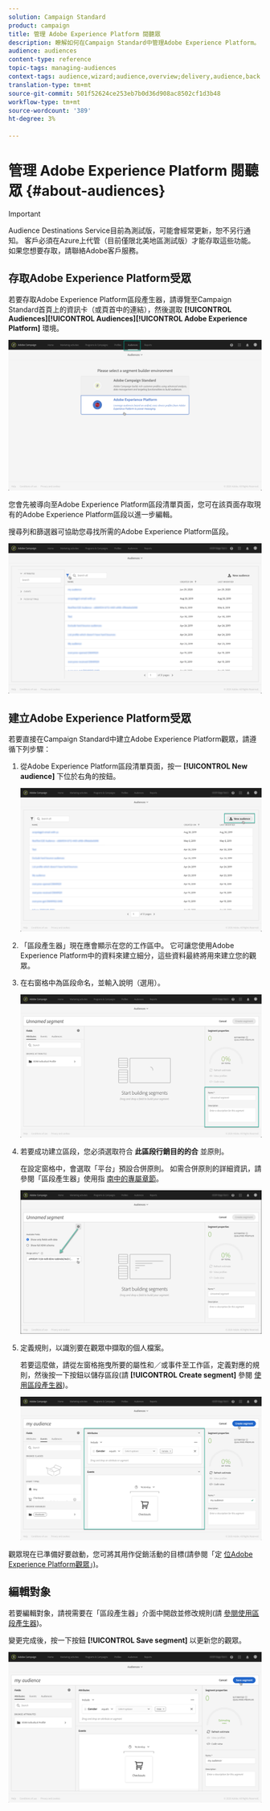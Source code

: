 ```yaml
---
solution: Campaign Standard
product: campaign
title: 管理 Adobe Experience Platform 閱聽眾
description: 瞭解如何在Campaign Standard中管理Adobe Experience Platform。
audience: audiences
content-type: reference
topic-tags: managing-audiences
context-tags: audience,wizard;audience,overview;delivery,audience,back
translation-type: tm+mt
source-git-commit: 501f52624ce253eb7b0d36d908ac8502cf1d3b48
workflow-type: tm+mt
source-wordcount: '389'
ht-degree: 3%

---
```



# 管理 Adobe Experience Platform 閱聽眾 {#about-audiences}

>[!IMPORTANT]
>
>Audience Destinations Service目前為測試版，可能會經常更新，恕不另行通知。 客戶必須在Azure上代管（目前僅限北美地區測試版）才能存取這些功能。 如果您想要存取，請聯絡Adobe客戶服務。

## 存取Adobe Experience Platform受眾

若要存取Adobe Experience Platform區段產生器，請導覽至Campaign Standard首頁上的資訊卡（或頁首中的連結），然後選取 **[!UICONTROL Audiences]****[!UICONTROL Audiences]****[!UICONTROL Adobe Experience Platform]** 環境。

![](assets/aep_audiences_access.png)

您會先被導向至Adobe Experience Platform區段清單頁面，您可在該頁面存取現有的Adobe Experience Platform區段以進一步編輯。

搜尋列和篩選器可協助您尋找所需的Adobe Experience Platform區段。

![](assets/aep_audiences_list.png)

## 建立Adobe Experience Platform受眾

若要直接在Campaign Standard中建立Adobe Experience Platform觀眾，請遵循下列步驟：

1. 從Adobe Experience Platform區段清單頁面，按一 **[!UICONTROL New audience]** 下位於右角的按鈕。

   ![](assets/aep_audiences_creation_create.png)

1. 「區段產生器」現在應會顯示在您的工作區中。 它可讓您使用Adobe Experience Platform中的資料來建立細分，這些資料最終將用來建立您的觀眾。

1. 在右窗格中為區段命名，並輸入說明（選用）。

   ![](assets/aep_audiences_creation_edit_name.png)

1. 若要成功建立區段，您必須選取符合 **此區段行銷目的的合** 並原則。

   在設定窗格中，會選取「平台」預設合併原則。 如需合併原則的詳細資訊，請參閱「區段產生器」使用指 [南中的專屬章節](https://docs.adobe.com/content/help/en/experience-platform/segmentation/ui/overview.html)。

   ![](assets/aep_audiences_mergepolicy.png)

1. 定義規則，以識別要在觀眾中擷取的個人檔案。

   若要這麼做，請從左窗格拖曳所要的屬性和／或事件至工作區，定義對應的規則，然後按一下按鈕以儲存區段(請 **[!UICONTROL Create segment]** 參閱 [使用區段產生器](../../audiences/using/aep-using-segment-builder.md))。

   ![](assets/aep_audiences_creation_query.png)

觀眾現在已準備好要啟動，您可將其用作促銷活動的目標(請參閱「定 [位Adobe Experience Platform觀眾](../../automating/using/aep-targeting-audiences.md)」)。

## 編輯對象

若要編輯對象，請視需要在「區段產生器」介面中開啟並修改規則(請 [參閱使用區段產生器](../../audiences/using/aep-using-segment-builder.md))。

變更完成後，按一下按鈕 **[!UICONTROL Save segment]** 以更新您的觀眾。

![](assets/aep_audiences_editing.png)
